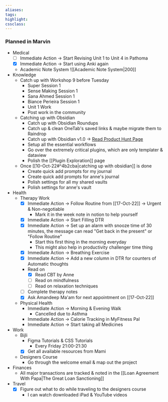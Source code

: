```yaml
---
aliases:  
tags:
highlight:  
cssclass:
---
```


### Planned in Marvin
- Medical 
	- [ ] Immediate Action → Start Revising Unit 1 to Unit 4 in Pathoma
	- [x] Immediate Action → Start using Anki again
	- Academic Note System
	![[Academic Note System|200]]
- Knowledge
	- Catch up with Workshop 9 before Tuesday
		- Super Session 1
		- Sense Making Session 1
		- Sana Ahmed Session 1
		- Biance Perieira Session 1
		- Unit 1 Work
		- Post work in the community
	- Catching up with Obsidian
		- Catch up with Obsidian Roundups
		- Catch up & clean OneTab's saved links & maybe migrate them to Raindrop
		- Catch up with Obsidian v1.0 → [Read Product Hunt Page](https://www.producthunt.com/posts/obsidian-1-0)
		- Setup all the essential workflows
		- Go over the extremely critical plugins, which are only templater & dataview
		- Polish the [[Plugin Exploration]] page
	-  Once [[10-Oct-22#^4b2cba|catching up with obsidian]] is done 
		- Create quick add prompts for my journal 
		- Create quick add prompts for anne's journal
		- Polish settings for all my shared vaults
		- Polish settings for anne's vault
- Health
	- Therapy Work
		- [x] Immediate Action → Follow Routine from [[17-Oct-22]] → Urgent & Non-negotiable
			- Mark it in the week note in notion to help yourself
		- [x] Immediate Action → Start Filling DTR
		- [x] Immediate Action → Set up an alarm with snooze time of 30 minutes, the message can read "Get back in the present" or "Follow Routine"
			- Start this first thing in the morning everyday
			- This might also help in productivity challenger time thing
		- [x] Immediate Action → Breathing Exercise
		- [x] Immediate Action → Add a new column in DTR for counters of Automatic thoughts
		- Read on 
			- [x] Read CBT by Anne
			- [ ] Read on mindfulness
			- [ ] Read on relaxation techniques
		- [ ] Complete therapy notes
		- [x] Ask Amandeep Ma'am for next appointment on [[17-Oct-22]]
	- Physical Health
		- Immediate Action → Morning & Evening Walk
			- Cancelled due to Asthma
		- Immediate Action → Calorie Tracking in MyFitness Pal
		- Immediate Action → Start taking all Medicines 
- Work
	- Bijli
		- Figma Tutorials & CSS Tutorials
			- Every Friday 21:00-21:30
		- [x] Get all available resources from Mami
	- Designers Course
		- Go through the welcome email & map out the project
- Finances
	- All major transactions are tracked & noted in the [[Loan Agreement With Papa|The Great Loan Sanctioning]]
- Travel
	- [x] Figure out what to do while traveling to the designers course
		- I can watch downloaded iPad & YouTube videos